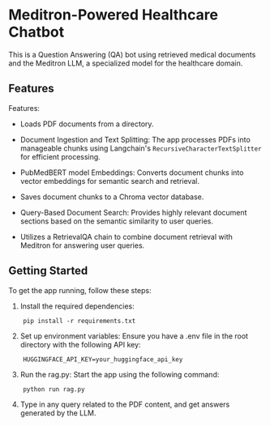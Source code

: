 # Meditron-Powered Healthcare Chatbot

This is a Question Answering (QA) bot using retrieved medical documents and the Meditron LLM, a specialized model for the healthcare domain.

## Features
Features:

- Loads PDF documents from a directory.

- Document Ingestion and Text Splitting: The app processes PDFs into manageable chunks using Langchain's `RecursiveCharacterTextSplitter` for efficient processing.

- PubMedBERT model Embeddings: Converts document chunks into vector embeddings for semantic search and retrieval.

- Saves document chunks to a Chroma vector database.

- Query-Based Document Search: Provides highly relevant document sections based on the semantic similarity to user queries.

- Utilizes a RetrievalQA chain to combine document retrieval with Meditron for answering user queries.


## Getting Started

To get the app running, follow these steps:

1. Install the required dependencies:
```plaintext
    pip install -r requirements.txt
```
2. Set up environment variables: Ensure you have a .env file in the root directory with the following API key:
```plaintext
    HUGGINGFACE_API_KEY=your_huggingface_api_key
```
3. Run the rag.py: Start the app using the following command:
```plaintext
    python run rag.py
```
4. Type in any query related to the PDF content, and get answers generated by the LLM.
